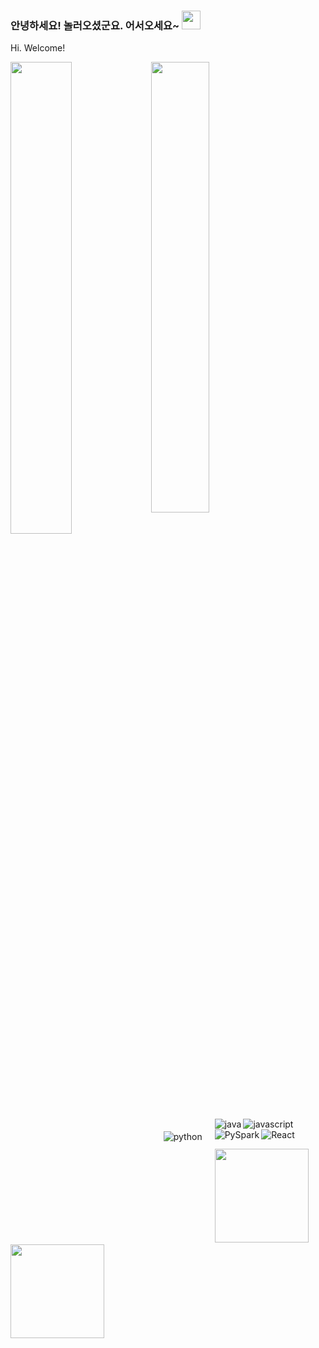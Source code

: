 ### 안녕하세요! 놀러오셨군요. 어서오세요~ <img src="https://github.com/vonAltmann/vonAltmann/blob/main/images/cliply_waving_hand.gif" width=30 />
Hi. Welcome!

<img align='left' width="44%" src="https://github-readme-stats.vercel.app/api?username=vonAltmann&show_icons=true&theme=dark&title_color=e3e3e3&text_color=ffffff&bg_color=DEG,0a0c10,0e4429,006d32" />
<img align='center' width="43%" src="https://github-readme-stats.vercel.app/api/top-langs/?username=vonAltmann&layout=compact&hide=jupyter notebook" />

<img align="left" style="margin: 20px;" alt="python" src="https://img.shields.io/badge/python-3670A0?style=for-the-badge&logo=python&logoColor=ffdd54" /> <img align="left" alt="java" src="https://img.shields.io/badge/java-%23ED8B00.svg?style=for-the-badge&logo=java&logoColor=white"/> <img align="left" alt="javascript" src="https://img.shields.io/badge/javascript-%23323330.svg?style=for-the-badge&logo=javascript&logoColor=%23F7DF1E" /> <img align="left" alt="PySpark" src="https://img.shields.io/badge/Apache%20Spark-ffffff?logo=apachespark&style=for-the-badge&logoColor=" />
<img align="left" alt="React" src="https://img.shields.io/badge/react-61DAFB?logo=react&style=for-the-badge&logoColor=0C2451" />

<br>
<br>

<img src="https://github.com/vonAltmann/2022-AWS/blob/main/images/AWS%20CCP.png" width=150 /> &nbsp; <img src="https://github.com/vonAltmann/vonAltmann/blob/main/images/AWS-CDA_underway.gif" width=150 />

